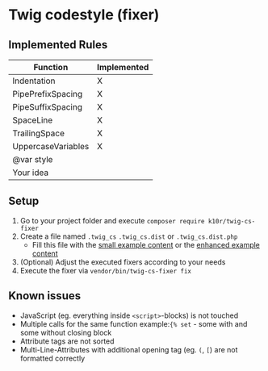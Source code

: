 # Twig codestyle (fixer)

## Implemented Rules
| Function | Implemented |
| --- | --- |
| Indentation | X |
| PipePrefixSpacing | X |
| PipeSuffixSpacing | X |
| SpaceLine | X |
| TrailingSpace | X |
| UppercaseVariables | X |
| @var style |  |
| Your idea |  |

## Setup
1. Go to your project folder and execute `composer require k10r/twig-cs-fixer`
2. Create a file named `.twig_cs` `.twig_cs.dist` or `.twig_cs.dist.php`
    * Fill this file with the [small example content](/.twig_cs-small.example.php) or the [enhanced example content](/.twig_cs-enhanced.example.php)
3. (Optional) Adjust the executed fixers according to your needs
4. Execute the fixer via `vendor/bin/twig-cs-fixer fix`


## Known issues
* JavaScript (eg. everything inside `<script>`-blocks) is not touched
* Multiple calls for the same function example:`{% set` - some with and some without closing block
* Attribute tags are not sorted
* Multi-Line-Attributes with additional opening tag (eg. `(`, `[`) are not formatted correctly
